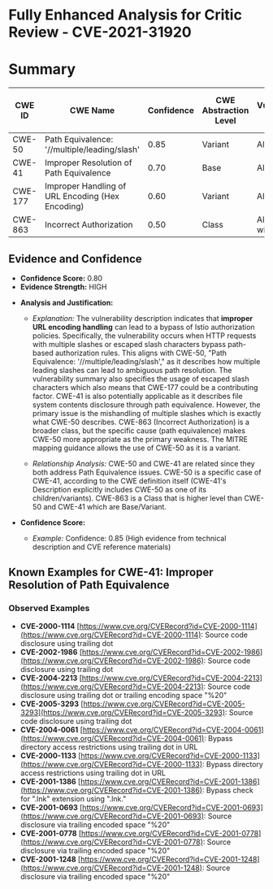 # Fully Enhanced Analysis for Critic Review - CVE-2021-31920

# Summary
| CWE ID | CWE Name | Confidence | CWE Abstraction Level | CWE Vulnerability Mapping Label | CWE-Vulnerability Mapping Notes |
|---|---|---|---|---|---|
| CWE-50 | Path Equivalence: '//multiple/leading/slash' | 0.85 | Variant | Allowed | Primary CWE |
| CWE-41 | Improper Resolution of Path Equivalence | 0.70 | Base | Allowed | Secondary Candidate |
| CWE-177 | Improper Handling of URL Encoding (Hex Encoding) | 0.60 | Variant | Allowed | Secondary Candidate |
| CWE-863 | Incorrect Authorization | 0.50 | Class | Allowed-with-Review | Secondary Candidate |

## Evidence and Confidence

*   **Confidence Score:** 0.80
*   **Evidence Strength:** HIGH

- **Analysis and Justification:**
  - *Explanation:* The vulnerability description indicates that **improper URL encoding handling** can lead to a bypass of Istio authorization policies. Specifically, the vulnerability occurs when HTTP requests with multiple slashes or escaped slash characters bypass path-based authorization rules. This aligns with CWE-50, "Path Equivalence: '//multiple/leading/slash'," as it describes how multiple leading slashes can lead to ambiguous path resolution. The vulnerability summary also specifies the usage of escaped slash characters which also means that CWE-177 could be a contributing factor. CWE-41 is also potentially applicable as it describes file system contents disclosure through path equivalence. However, the primary issue is the mishandling of multiple slashes which is exactly what CWE-50 describes. CWE-863 (Incorrect Authorization) is a broader class, but the specific cause (path equivalence) makes CWE-50 more appropriate as the primary weakness. The MITRE mapping guidance allows the use of CWE-50 as it is a variant.

  - *Relationship Analysis:* CWE-50 and CWE-41 are related since they both address Path Equivalence issues. CWE-50 is a specific case of CWE-41, according to the CWE definition itself (CWE-41's Description explicitly includes CWE-50 as one of its children/variants). CWE-863 is a Class that is higher level than CWE-50 and CWE-41 which are Base/Variant.

- **Confidence Score:**
  - *Example:* Confidence: 0.85 (High evidence from technical description and CVE reference materials)



## Known Examples for CWE-41: Improper Resolution of Path Equivalence
### Observed Examples
- **CVE-2000-1114** [https://www.cve.org/CVERecord?id=CVE-2000-1114](https://www.cve.org/CVERecord?id=CVE-2000-1114): Source code disclosure using trailing dot
- **CVE-2002-1986** [https://www.cve.org/CVERecord?id=CVE-2002-1986](https://www.cve.org/CVERecord?id=CVE-2002-1986): Source code disclosure using trailing dot
- **CVE-2004-2213** [https://www.cve.org/CVERecord?id=CVE-2004-2213](https://www.cve.org/CVERecord?id=CVE-2004-2213): Source code disclosure using trailing dot or trailing encoding space "%20"
- **CVE-2005-3293** [https://www.cve.org/CVERecord?id=CVE-2005-3293](https://www.cve.org/CVERecord?id=CVE-2005-3293): Source code disclosure using trailing dot
- **CVE-2004-0061** [https://www.cve.org/CVERecord?id=CVE-2004-0061](https://www.cve.org/CVERecord?id=CVE-2004-0061): Bypass directory access restrictions using trailing dot in URL
- **CVE-2000-1133** [https://www.cve.org/CVERecord?id=CVE-2000-1133](https://www.cve.org/CVERecord?id=CVE-2000-1133): Bypass directory access restrictions using trailing dot in URL
- **CVE-2001-1386** [https://www.cve.org/CVERecord?id=CVE-2001-1386](https://www.cve.org/CVERecord?id=CVE-2001-1386): Bypass check for ".lnk" extension using ".lnk."
- **CVE-2001-0693** [https://www.cve.org/CVERecord?id=CVE-2001-0693](https://www.cve.org/CVERecord?id=CVE-2001-0693): Source disclosure via trailing encoded space "%20"
- **CVE-2001-0778** [https://www.cve.org/CVERecord?id=CVE-2001-0778](https://www.cve.org/CVERecord?id=CVE-2001-0778): Source disclosure via trailing encoded space "%20"
- **CVE-2001-1248** [https://www.cve.org/CVERecord?id=CVE-2001-1248](https://www.cve.org/CVERecord?id=CVE-2001-1248): Source disclosure via trailing encoded space "%20"
